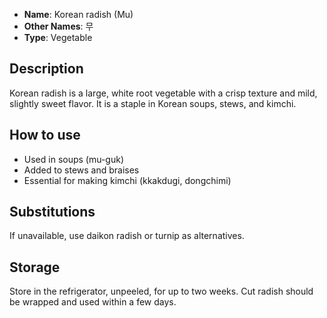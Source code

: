 - **Name**: Korean radish (Mu)
- **Other Names**: 무
- **Type**: Vegetable

## Description

Korean radish is a large, white root vegetable with a crisp texture and mild, slightly sweet flavor. It is a staple in Korean soups, stews, and kimchi.

## How to use

- Used in soups (mu-guk)
- Added to stews and braises
- Essential for making kimchi (kkakdugi, dongchimi)

## Substitutions

If unavailable, use daikon radish or turnip as alternatives.

## Storage

Store in the refrigerator, unpeeled, for up to two weeks. Cut radish should be wrapped and used within a few days. 